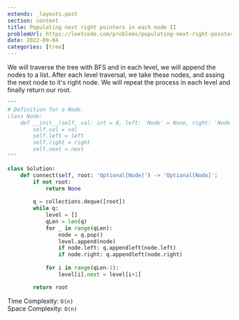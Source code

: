 ```yaml
---
extends: _layouts.post
section: content
title: Populating next right pointers in each node II
problemUrl: https://leetcode.com/problems/populating-next-right-pointers-in-each-node-ii/
date: 2022-09-04
categories: [tree]
---
```


We will traverse the tree with BFS and in each level, we will append the nodes to a list. After each level traversal, we take these nodes, and assing the next node to it's right node. We will repeat the process in each level and finally return our root.

```python
"""
# Definition for a Node.
class Node:
    def __init__(self, val: int = 0, left: 'Node' = None, right: 'Node' = None, next: 'Node' = None):
        self.val = val
        self.left = left
        self.right = right
        self.next = next
"""

class Solution:
    def connect(self, root: 'Optional[Node]') -> 'Optional[Node]':
        if not root:
            return None
        
        q = collections.deque([root])
        while q:
            level = []
            qLen = len(q)
            for _ in range(qLen):
                node = q.pop()
                level.append(node)
                if node.left: q.appendleft(node.left)
                if node.right: q.appendleft(node.right)
            
            for i in range(qLen-1):
                level[i].next = level[i+1]

        return root
```

Time Complexity: `O(n)` <br/>
Space Complexity: `O(n)`